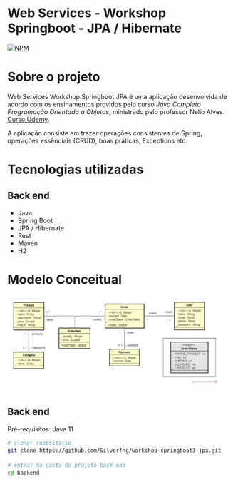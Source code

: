 # Web Services - Workshop Springboot - JPA / Hibernate
[![NPM](https://img.shields.io/npm/l/react)](https://github.com/Silverfng/workshop-springboot3-jpa/blob/main/LICENSE)

# Sobre o projeto

Web Services Workshop Springboot JPA é uma aplicação desenvolvida de acordo com os ensinamentos providos pelo curso *Java Completo Programação Orientada a Objetos*, ministrado pelo professor Nelio Alves. [Curso Udemy](https://www.udemy.com/course/java-curso-completo/).

A aplicação consiste em trazer operações consistentes de Spring, operações essênciais (CRUD), boas práticas, Exceptions etc.

# Tecnologias utilizadas
## Back end
- Java
- Spring Boot
- JPA / Hibernate
- Rest
- Maven
- H2

# Modelo Conceitual
![Modelo Conceitual](https://github.com/Silverfng/workshop-springboot3-jpa/blob/main/assets/domain_model.png)

## Back end
Pré-requisitos: Java 11

```bash
# clonar repositório
git clone https://github.com/Silverfng/workshop-springboot3-jpa.git

# entrar na pasta do projeto back end
cd backend

```
